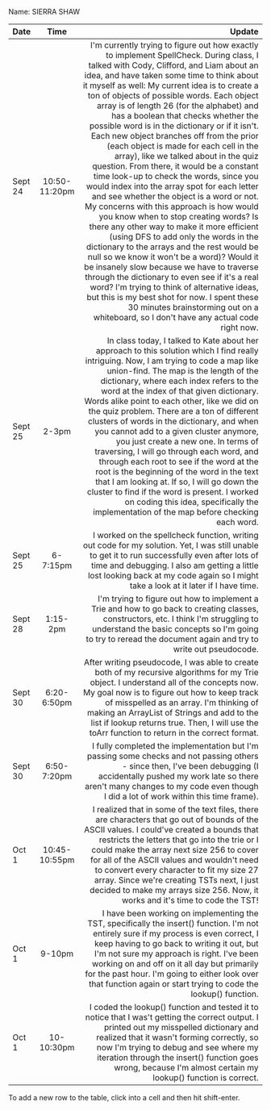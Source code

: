 Name: SIERRA SHAW

| Date    |     Time      |                                                                                                                                                                                                                                                                                                                                                                                                                                                                                                                                                                                                                                                                                                                                                                                                                                                                                                                                                                                                                                                                                                                                                                                                                                                                                                        Update |
|:--------|:-------------:|--------------------------------------------------------------------------------------------------------------------------------------------------------------------------------------------------------------------------------------------------------------------------------------------------------------------------------------------------------------------------------------------------------------------------------------------------------------------------------------------------------------------------------------------------------------------------------------------------------------------------------------------------------------------------------------------------------------------------------------------------------------------------------------------------------------------------------------------------------------------------------------------------------------------------------------------------------------------------------------------------------------------------------------------------------------------------------------------------------------------------------------------------------------------------------------------------------------------------------------------------------------------------------------------------------------:|
| Sept 24 | 10:50-11:20pm | I'm currently trying to figure out how exactly to implement SpellCheck. During class, I talked with Cody, Clifford, and Liam about an idea, and have taken some time to think about it myself as well: My current idea is to create a ton of objects of possible words. Each object array is of length 26 (for the alphabet) and has a boolean that checks whether the possible word is in the dictionary or if it isn't. Each new object branches off from the prior (each object is made for each cell in the array), like we talked about in the quiz question. From there, it would be a constant time look-up to check the words, since you would index into the array spot for each letter and see whether the object is a word or not. My concerns with this approach is how would you know when to stop creating words? Is there any other way to make it more efficient (using DFS to add only the words in the dictionary to the arrays and the rest would be null so we know it won't be a word)? Would it be insanely slow because we have to traverse through the dictionary to even see if it's a real word? I'm trying to think of alternative ideas, but this is my best shot for now. I spent these 30 minutes brainstorming out on a whiteboard, so I don't have any actual code right now. |
| Sept 25 |     2-3pm     |                                                                                                                                                                                                                                                                                                                                                                                                                                                                   In class today, I talked to Kate about her approach to this solution which I find really intriguing. Now, I am trying to code a map like union-find. The map is the length of the dictionary, where each index refers to the word at the index of that given dictionary. Words alike point to each other, like we did on the quiz problem. There are a ton of different clusters of words in the dictionary, and when you cannot add to a given cluster anymore, you just create a new one. In terms of traversing, I will go through each word, and  through each root to see if the word at the root is the beginning of the word in the text that I am looking at. If so, I will go down the cluster to find if the word is present. I worked on coding this idea, specifically the implementation of the map before checking each word. |
| Sept 25 |   6-7:15pm    |                                                                                                                                                                                                                                                                                                                                                                                                                                                                                                                                                                                                                                                                                                                                                                                                                                                                                                                                                                                                                          I worked on the spellcheck function, writing out code for my solution. Yet, I was still unable to get it to run successfully even after lots of time and debugging. I also am getting a little lost looking back at my code again so I might take a look at it later if I have time. |
| Sept 28 |   1:15-2pm    |                                                                                                                                                                                                                                                                                                                                                                                                                                                                                                                                                                                                                                                                                                                                                                                                                                                                                                                                                                                                                                                         I'm trying to figure out how to implement a Trie and how to go back to creating classes, constructors, etc. I think I'm struggling to understand the basic concepts so I'm going to try to reread the document again and try to write out pseudocode. |
| Sept 30 |  6:20-6:50pm  |                                                                                                                                                                                                                                                                                                                                                                                                                                                                                                                                                                                                                                                                                                                                                                                                                                                                                                                            After writing pseudocode, I was able to create both of my recursive algorithms for my Trie object. I understand all of the concepts now. My goal now is to figure out how to keep track of misspelled as an array. I'm thinking of making an ArrayList of Strings and add to the list if lookup returns true. Then, I will use the toArr function to return in the correct format. |
| Sept 30 |  6:50-7:20pm  |                                                                                                                                                                                                                                                                                                                                                                                                                                                                                                                                                                                                                                                                                                                                                                                                                                                                                                                                                                                                                                                I fully completed the implementation but I'm passing some checks and not passing others - since then, I've been debugging (I accidentally pushed my work late so there aren't many changes to my code even though I did a lot of work within this time frame). |
| Oct 1   | 10:45-10:55pm |                                                                                                                                                                                                                                                                                                                                                                                                                                                                                                                                                                                                                                                                                                                                                                                                                                            I realized that in some of the text files, there are characters that go out of bounds of the ASCII values. I could've created a bounds that restricts the letters that go into the trie or I could make the array next size 256 to cover for all of the ASCII values and wouldn't need to convert every character to fit my size 27 array. Since we're creating TSTs next, I just decided to make my arrays size 256. Now, it works and it's time to code the TST! |
| Oct 1   |    9-10pm     |                                                                                                                                                                                                                                                                                                                                                                                                                                                                                                                                                                                                                                                                                                                                                                                                                                                                                                         I have been working on implementing the TST, specifically the insert() function. I'm not entirely sure if my process is even correct, I keep having to go back to writing it out, but I'm not sure my approach is right. I've been working on and off on it all day but primarily for the past hour. I'm going to either look over that function again or start trying to code the lookup() function. |
| Oct 1   |  10-10:30pm   |                                                                                                                                                                                                                                                                                                                                                                                                                                                                                                                                                                                                                                                                                                                                                                                                                                                                                                                                                              I coded the lookup() function and tested it to notice that I was't getting the correct output. I printed out my misspelled dictionary and realized that it wasn't forming correctly, so now I'm trying to debug and see where my iteration through the insert() function goes wrong, because I'm almost certain my lookup() function is correct. |


To add a new row to the table, click into a cell and then hit shift-enter.